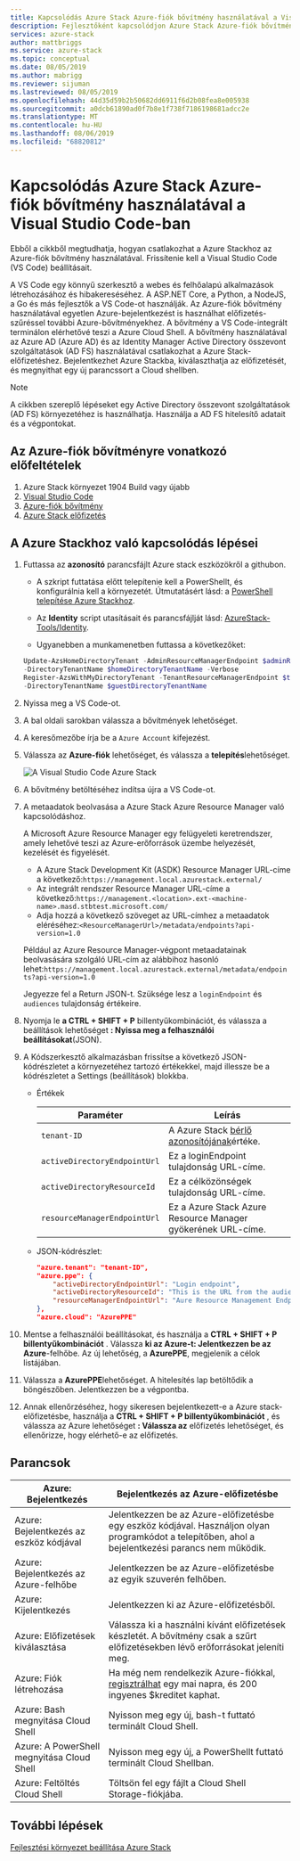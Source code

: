 ```yaml
---
title: Kapcsolódás Azure Stack Azure-fiók bővítmény használatával a Visual Studio Code-ban | Microsoft Docs
description: Fejlesztőként kapcsolódjon Azure Stack Azure-fiók bővítmény használatával a Visual Studio Code-ban
services: azure-stack
author: mattbriggs
ms.service: azure-stack
ms.topic: conceptual
ms.date: 08/05/2019
ms.author: mabrigg
ms.reviewer: sijuman
ms.lastreviewed: 08/05/2019
ms.openlocfilehash: 44d35d59b2b50682dd6911f6d2b08fea8e005938
ms.sourcegitcommit: a0dcb61890ad0f7b8e1f738f7186198681adcc2e
ms.translationtype: MT
ms.contentlocale: hu-HU
ms.lasthandoff: 08/06/2019
ms.locfileid: "68820812"
---
```

# <a name="connect-to-azure-stack-using-azure-account-extension-in-visual-studio-code"></a>Kapcsolódás Azure Stack Azure-fiók bővítmény használatával a Visual Studio Code-ban

Ebből a cikkből megtudhatja, hogyan csatlakozhat a Azure Stackhoz az Azure-fiók bővítmény használatával. Frissítenie kell a Visual Studio Code (VS Code) beállításait.

A VS Code egy könnyű szerkesztő a webes és felhőalapú alkalmazások létrehozásához és hibakereséséhez. A ASP.NET Core, a Python, a NodeJS, a Go és más fejlesztők a VS Code-ot használják. Az Azure-fiók bővítmény használatával egyetlen Azure-bejelentkezést is használhat előfizetés-szűréssel további Azure-bővítményekhez. A bővítmény a VS Code-integrált terminálon elérhetővé teszi a Azure Cloud Shell. A bővítmény használatával az Azure AD (Azure AD) és az Identity Manager Active Directory összevont szolgáltatások (AD FS) használatával csatlakozhat a Azure Stack-előfizetéshez. Bejelentkezhet Azure Stackba, kiválaszthatja az előfizetését, és megnyithat egy új parancssort a Cloud shellben. 

> [!Note]  
> A cikkben szereplő lépéseket egy Active Directory összevont szolgáltatások (AD FS) környezetéhez is használhatja. Használja a AD FS hitelesítő adatait és a végpontokat.

## <a name="pre-requisites-for-the-azure-account-extension"></a>Az Azure-fiók bővítményre vonatkozó előfeltételek

1. Azure Stack környezet 1904 Build vagy újabb
2. [Visual Studio Code](https://code.visualstudio.com/)
3. [Azure-fiók bővítmény](https://github.com/Microsoft/vscode-azure-account)
4. [Azure Stack előfizetés](https://azure.microsoft.com/overview/azure-stack/)

## <a name="steps-to-connect-to-azure-stack"></a>A Azure Stackhoz való kapcsolódás lépései

1. Futtassa az **azonosító** parancsfájlt Azure stack eszközökről a githubon.

    - A szkript futtatása előtt telepítenie kell a PowerShellt, és konfigurálnia kell a környezetét. Útmutatásért lásd: a [PowerShell telepítése Azure Stackhoz](../operator/azure-stack-powershell-install.md).

    - Az **Identity** script utasításait és parancsfájlját lásd: [AzureStack-Tools/Identity](https://github.com/Azure/AzureStack-Tools/tree/master/Identity).

    - Ugyanebben a munkamenetben futtassa a következőket:

    ```powershell  
    Update-AzsHomeDirectoryTenant -AdminResourceManagerEndpoint $adminResourceManagerEndpoint `
    -DirectoryTenantName $homeDirectoryTenantName -Verbose
    Register-AzsWithMyDirectoryTenant -TenantResourceManagerEndpoint $tenantARMEndpoint `
    -DirectoryTenantName $guestDirectoryTenantName
    ```

2. Nyissa meg a VS Code-ot.

3. A bal oldali sarokban válassza a bővítmények lehetőséget.

4. A keresőmezőbe írja be a `Azure Account` kifejezést.

5. Válassza az **Azure-fiók** lehetőséget, és válassza a **telepítés**lehetőséget.

      ![A Visual Studio Code Azure Stack](media/azure-stack-dev-start-vscode-azure/image1.png)

6. A bővítmény betöltéséhez indítsa újra a VS Code-ot.

7. A metaadatok beolvasása a Azure Stack Azure Resource Manager való kapcsolódáshoz. 
    
    A Microsoft Azure Resource Manager egy felügyeleti keretrendszer, amely lehetővé teszi az Azure-erőforrások üzembe helyezését, kezelését és figyelését.
    - A Azure Stack Development Kit (ASDK) Resource Manager URL-címe a következő:`https://management.local.azurestack.external/` 
    - Az integrált rendszer Resource Manager URL-címe a következő:`https://management.<location>.ext-<machine-name>.masd.stbtest.microsoft.com/`
    - Adja hozzá a következő szöveget az URL-címhez a metaadatok eléréséhez:`<ResourceManagerUrl>/metadata/endpoints?api-version=1.0`

    Például az Azure Resource Manager-végpont metaadatainak beolvasására szolgáló URL-cím az alábbihoz hasonló lehet:`https://management.local.azurestack.external/metadata/endpoints?api-version=1.0`

    Jegyezze fel a Return JSON-t. Szüksége lesz a `loginEndpoint` és `audiences` tulajdonság értékeire.

8. Nyomja le **a CTRL + SHIFT + P** billentyűkombinációt, és válassza a beállítások lehetőséget **: Nyissa meg a felhasználói beállításokat**(JSON).

9. A Kódszerkesztő alkalmazásban frissítse a következő JSON-kódrészletet a környezetéhez tartozó értékekkel, majd illessze be a kódrészletet a Settings (beállítások) blokkba.

    - Értékek

        | Paraméter | Leírás |
        | --- | --- |
        | `tenant-ID` | A Azure Stack [bérlő azonosítójának](../operator/azure-stack-identity-overview.md)értéke. |
        | `activeDirectoryEndpointUrl` | Ez a loginEndpoint tulajdonság URL-címe. |
        | `activeDirectoryResourceId` | Ez a célközönségek tulajdonság URL-címe.
        | `resourceManagerEndpointUrl` | Ez a Azure Stack Azure Resource Manager gyökerének URL-címe. | 

    - JSON-kódrészlet:

      ```JSON  
      "azure.tenant": "tenant-ID",
      "azure.ppe": {
          "activeDirectoryEndpointUrl": "Login endpoint",
          "activeDirectoryResourceId": "This is the URL from the audiences property.",
          "resourceManagerEndpointUrl": "Aure Resource Management Endpoint",
      },
      "azure.cloud": "AzurePPE"
      ```

10. Mentse a felhasználói beállításokat, és használja a **CTRL + SHIFT + P billentyűkombinációt** . Válassza **ki az Azure-t: Jelentkezzen be az Azure**-felhőbe. Az új lehetőség, a **AzurePPE**, megjelenik a célok listájában.

11. Válassza a **AzurePPE**lehetőséget. A hitelesítés lap betöltődik a böngészőben. Jelentkezzen be a végpontba.

12. Annak ellenőrzéséhez, hogy sikeresen bejelentkezett-e a Azure stack-előfizetésbe, használja a **CTRL + SHIFT + P billentyűkombinációt** , és válassza az Azure lehetőséget **: Válassza az** előfizetés lehetőséget, és ellenőrizze, hogy elérhető-e az előfizetés.

## <a name="commands"></a>Parancsok

| Azure: Bejelentkezés | Bejelentkezés az Azure-előfizetésbe |
| --- | --- |
| Azure: Bejelentkezés az eszköz kódjával | Jelentkezzen be az Azure-előfizetésbe egy eszköz kódjával. Használjon olyan programkódot a telepítőben, ahol a bejelentkezési parancs nem működik. |
| Azure: Bejelentkezés az Azure-felhőbe | Jelentkezzen be az Azure-előfizetésbe az egyik szuverén felhőben. |
| Azure: Kijelentkezés | Jelentkezzen ki az Azure-előfizetésből. |
| Azure: Előfizetések kiválasztása | Válassza ki a használni kívánt előfizetések készletét. A bővítmény csak a szűrt előfizetésekben lévő erőforrásokat jeleníti meg. |
| Azure: Fiók létrehozása | Ha még nem rendelkezik Azure-fiókkal, [regisztrálhat](https://azure.microsoft.com/free/?utm_source=campaign&utm_campaign=vscode-azure-account&mktingSource=vscode-azure-account) egy mai napra, és 200 ingyenes \$kreditet kaphat. |
| Azure: Bash megnyitása Cloud Shell | Nyisson meg egy új, bash-t futtató terminált Cloud Shell. |
| Azure: A PowerShell megnyitása Cloud Shell | Nyisson meg egy új, a PowerShellt futtató terminált Cloud Shellban. |
| Azure: Feltöltés Cloud Shell | Töltsön fel egy fájlt a Cloud Shell Storage-fiókjába. |

## <a name="next-steps"></a>További lépések

[Fejlesztési környezet beállítása Azure Stack](azure-stack-dev-start.md)
